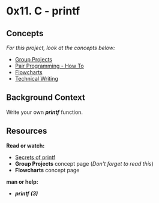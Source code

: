 # 0x11. C - printf

## Concepts

_For this project, look at the concepts below:_

* [Group Projects](https://alx-intranet.hbtn.io/concepts/111)
* [Pair Programming - How To](https://alx-intranet.hbtn.io/concepts/121)
* [Flowcharts](https://alx-intranet.hbtn.io/concepts/130)
* [Technical Writing](https://alx-intranet.hbtn.io/concepts/225)

## Background Context

Write your own **_printf_** function.

## Resources

**Read or watch:**

* [Secrets of printf](https://www.cypress.com/file/54761/download)
* **Group Projects** concept page (_Don't forget to read this_)
* **Flowcharts** concept page

**man or help:**

* **_printf (3)_**
